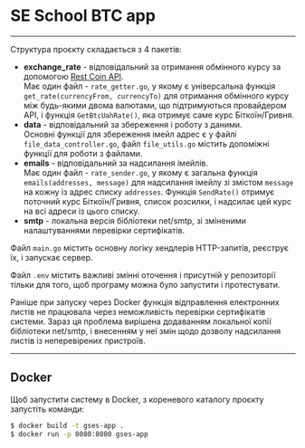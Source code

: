 <h1>SE School BTC app</h1>

---

Структура проєкту складається з 4 пакетів:

<ul>
    <li>
        <strong>exchange_rate</strong> - відповідальний за отримання обмінного курсу за допомогою 
        <a href="https://www.coinapi.io/">Rest Coin API</a>. <br />
        Має один файл - <code>rate_getter.go</code>, у якому є універсальна функція 
        <code>get_rate(currencyFrom, currencyTo)</code> для отримання обмінного курсу 
        між будь-якими двома валютами, що підтримуються провайдером API, і функція
        <code>GetBtcUahRate()</code>, яка отримує саме курс Біткоїн/Гривня.
    </li>
    <li>
        <strong>data</strong> - відповідальний за збереження і роботу з даними. <br />
        Основні функції для збереження імейл адрес є у файлі <code>file_data_controller.go</code>,
        файл <code>file_utils.go</code> містить допоміжні функції для роботи з файлами.   
    </li>
    <li>
        <strong>emails</strong> - відповідальний за надсилання імейлів. <br />
        Має один файл - <code>rate_sender.go</code>, у якому є загальна функція <code>emails(addresses, message)</code>
        для надсилання імейлу зі змістом <code>message</code> на кожну із адрес списку <code>addresses</code>.
        Функція <code>SendRate()</code> отримує поточний курс Біткоїн/Гривня, список розсилки, і надсилає цей курс на
        всі адреси із цього списку.
    </li>
    <li>
        <strong>smtp</strong> - локальна версія бібліотеки net/smtp, зі зміненими налаштуваннями перевірки сертифікатів.
    </li>
</ul>

<p>Файл <code>main.go</code> містить основну логіку хендлерів HTTP-запитів, реєструє їх, і запускає сервер.</p>

<p>Файл <code>.env</code> містить важливі змінні оточення і присутній у репозиторії тільки для того, щоб програму
можна було запустити і протестувати.</p>

<p>Раніше при запуску через Docker функція відправлення електронних листів не працювала через неможливість перевірки
сертифікатів системи. Зараз ця проблема вирішена додаванням локальної копії бібліотеки net/smtp, і внесенням у неї змін
щодо дозволу надсилання листів із неперевірених пристроїв.</p>

---

<h2>Docker</h2>

Щоб запустити систему в Docker, з кореневого каталогу проєкту запустіть команди:

```bash
$ docker build -t gses-app .
$ docker run -p 8080:8080 gses-app
```
